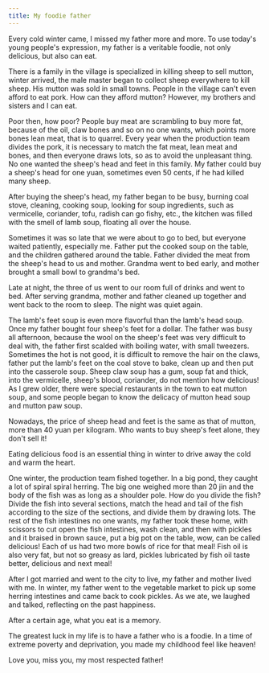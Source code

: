 ```yaml
---
title: My foodie father
---
```


Every cold winter came, I missed my father more and more. To use today's young people's expression, my father is a veritable foodie, not only delicious, but also can eat.

There is a family in the village is specialized in killing sheep to sell mutton, winter arrived, the male master began to collect sheep everywhere to kill sheep. His mutton was sold in small towns. People in the village can't even afford to eat pork. How can they afford mutton? However, my brothers and sisters and I can eat.

Poor then, how poor? People buy meat are scrambling to buy more fat, because of the oil, claw bones and so on no one wants, which points more bones lean meat, that is to quarrel. Every year when the production team divides the pork, it is necessary to match the fat meat, lean meat and bones, and then everyone draws lots, so as to avoid the unpleasant thing.
No one wanted the sheep's head and feet in this family. My father could buy a sheep's head for one yuan, sometimes even 50 cents, if he had killed many sheep.

After buying the sheep's head, my father began to be busy, burning coal stove, cleaning, cooking soup, looking for soup ingredients, such as vermicelle, coriander, tofu, radish can go fishy, etc., the kitchen was filled with the smell of lamb soup, floating all over the house.

Sometimes it was so late that we were about to go to bed, but everyone waited patiently, especially me. Father put the cooked soup on the table, and the children gathered around the table. Father divided the meat from the sheep's head to us and mother. Grandma went to bed early, and mother brought a small bowl to grandma's bed.

Late at night, the three of us went to our room full of drinks and went to bed. After serving grandma, mother and father cleaned up together and went back to the room to sleep. The night was quiet again.

The lamb's feet soup is even more flavorful than the lamb's head soup. Once my father bought four sheep's feet for a dollar. The father was busy all afternoon, because the wool on the sheep's feet was very difficult to deal with, the father first scalded with boiling water, with small tweezers. Sometimes the hot is not good, it is difficult to remove the hair on the claws, father put the lamb's feet on the coal stove to bake, clean up and then put into the casserole soup.
Sheep claw soup has a gum, soup fat and thick, into the vermicelle, sheep's blood, coriander, do not mention how delicious!
As I grew older, there were special restaurants in the town to eat mutton soup, and some people began to know the delicacy of mutton head soup and mutton paw soup.

Nowadays, the price of sheep head and feet is the same as that of mutton, more than 40 yuan per kilogram. Who wants to buy sheep's feet alone, they don't sell it!

Eating delicious food is an essential thing in winter to drive away the cold and warm the heart.

One winter, the production team fished together. In a big pond, they caught a lot of spiral spiral herring. The big one weighed more than 20 jin and the body of the fish was as long as a shoulder pole. How do you divide the fish? Divide the fish into several sections, match the head and tail of the fish according to the size of the sections, and divide them by drawing lots. The rest of the fish intestines no one wants, my father took these home, with scissors to cut open the fish intestines, wash clean, and then with pickles and it braised in brown sauce, put a big pot on the table, wow, can be called delicious! Each of us had two more bowls of rice for that meal! Fish oil is also very fat, but not so greasy as lard, pickles lubricated by fish oil taste better, delicious and next meal!

After I got married and went to the city to live, my father and mother lived with me. In winter, my father went to the vegetable market to pick up some herring intestines and came back to cook pickles. As we ate, we laughed and talked, reflecting on the past happiness.

After a certain age, what you eat is a memory.

The greatest luck in my life is to have a father who is a foodie. In a time of extreme poverty and deprivation, you made my childhood feel like heaven!

Love you, miss you, my most respected father!